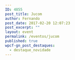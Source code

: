 ```yaml
---
ID: 4855
post_title: Jucom
author: Fernando
post_date: 2017-02-20 12:07:23
post_excerpt: ""
layout: event
permalink: /eventos/jucom
published: true
wpcf-gn_post_destaques:
  - destaque_novidade
---
```

